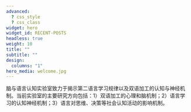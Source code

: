 ```yaml
---
advanced:
  ? css_style
  ? css_class
widget: hero
widget_id: RECENT-POSTS
headless: true
weight: 10
title: ""
subtitle: ""
design:
  columns: "1"
hero_media: welcome.jpg
---
```

脑与语言认知实验室致力于揭示第二语言学习规律以及双语加工的认知与神经机制。当前实验室的主要研究方向包括：1）双语加工的心理和脑机制；2）语言学习的认知神经机制；3）语言对思维、决策等社会认知活动的影响机制。
